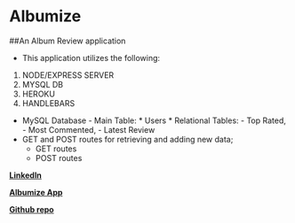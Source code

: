 
# Albumize
##An Album Review application


* This application utilizes the following:

1. NODE/EXPRESS SERVER
2. MYSQL DB
3. HEROKU
4. HANDLEBARS



* MySQL Database 
        - Main Table:
            * Users
        * Relational Tables:
            - Top Rated,
            - Most Commented,
            - Latest Review
* GET and POST routes for retrieving and adding new data;
    * GET routes
    * POST routes







**[LinkedIn](https://www.linkedin.com/in/jason-lloyd-a0ba9529/)**

**[Albumize App](https://glacial-tundra-34381.herokuapp.com/)**

**[Github repo](https://github.com/jll9qw/AlbumReviewBlog.git)**